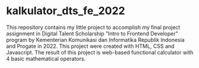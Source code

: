 # kalkulator_dts_fe_2022
This repository contains my little project to accomplish my final project assignment in Digital Talent Scholarship "Intro to Frontend Developer" program by Kementerian Komunikasi dan Informatika Republik Indonesia and Progate in 2022. This project were created with HTML, CSS and Javascript. The result of this project is web-based functional calculator with 4 basic mathematical operators.
